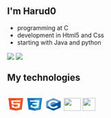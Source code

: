 ## I'm Harud0
- programming at C
- development in Html5 and Css
- starting with Java and python 



<img height=180 align="center" src="https://github-readme-stats.vercel.app/api?username=Harud0&theme=github_dark&show_icons=true"/>
<img height=140 align="center" src="https://github-readme-stats.vercel.app/api/top-langs/?username=Harud0&layout=compact&langs_count=7&theme=dark"/>

## My technologies

<div style="display:_block"><br/>
<img align="center" alt="Harud0-HTML" height="30" width="40" src="https://raw.githubusercontent.com/devicons/devicon/master/icons/html5/html5-original.svg">
<img align="center" alt="Harud0-CSS" height="30" width="40" src="https://raw.githubusercontent.com/devicons/devicon/master/icons/css3/css3-original.svg">
<img align="center" alt="Harud0-C" height="30" width="40" src="https://raw.githubusercontent.com/devicons/devicon/master/icons/c/c-original.svg">
<img align="center" alt="" height="30" width="40" src="https://cdn-icons-png.flaticon.com/512/5968/5968282.png">
<img align="center" alt="" height="30" width="30" src=https://static-00.iconduck.com/assets.00/python-icon-2048x2037-wpgoz04a.png>
</div>


</div>
